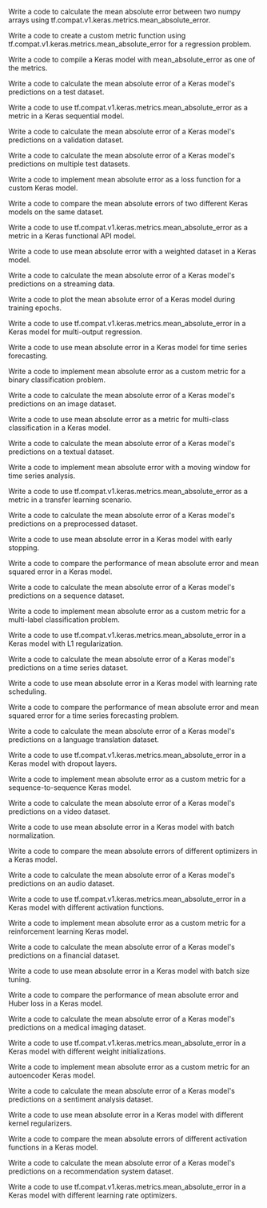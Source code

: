 Write a code to calculate the mean absolute error between two numpy arrays using tf.compat.v1.keras.metrics.mean_absolute_error.

Write a code to create a custom metric function using tf.compat.v1.keras.metrics.mean_absolute_error for a regression problem.

Write a code to compile a Keras model with mean_absolute_error as one of the metrics.

Write a code to calculate the mean absolute error of a Keras model's predictions on a test dataset.

Write a code to use tf.compat.v1.keras.metrics.mean_absolute_error as a metric in a Keras sequential model.

Write a code to calculate the mean absolute error of a Keras model's predictions on a validation dataset.

Write a code to calculate the mean absolute error of a Keras model's predictions on multiple test datasets.

Write a code to implement mean absolute error as a loss function for a custom Keras model.

Write a code to compare the mean absolute errors of two different Keras models on the same dataset.

Write a code to use tf.compat.v1.keras.metrics.mean_absolute_error as a metric in a Keras functional API model.

Write a code to use mean absolute error with a weighted dataset in a Keras model.

Write a code to calculate the mean absolute error of a Keras model's predictions on a streaming data.

Write a code to plot the mean absolute error of a Keras model during training epochs.

Write a code to use tf.compat.v1.keras.metrics.mean_absolute_error in a Keras model for multi-output regression.

Write a code to use mean absolute error in a Keras model for time series forecasting.

Write a code to implement mean absolute error as a custom metric for a binary classification problem.

Write a code to calculate the mean absolute error of a Keras model's predictions on an image dataset.

Write a code to use mean absolute error as a metric for multi-class classification in a Keras model.

Write a code to calculate the mean absolute error of a Keras model's predictions on a textual dataset.

Write a code to implement mean absolute error with a moving window for time series analysis.

Write a code to use tf.compat.v1.keras.metrics.mean_absolute_error as a metric in a transfer learning scenario.

Write a code to calculate the mean absolute error of a Keras model's predictions on a preprocessed dataset.

Write a code to use mean absolute error in a Keras model with early stopping.

Write a code to compare the performance of mean absolute error and mean squared error in a Keras model.

Write a code to calculate the mean absolute error of a Keras model's predictions on a sequence dataset.

Write a code to implement mean absolute error as a custom metric for a multi-label classification problem.

Write a code to use tf.compat.v1.keras.metrics.mean_absolute_error in a Keras model with L1 regularization.

Write a code to calculate the mean absolute error of a Keras model's predictions on a time series dataset.

Write a code to use mean absolute error in a Keras model with learning rate scheduling.

Write a code to compare the performance of mean absolute error and mean squared error for a time series forecasting problem.

Write a code to calculate the mean absolute error of a Keras model's predictions on a language translation dataset.

Write a code to use tf.compat.v1.keras.metrics.mean_absolute_error in a Keras model with dropout layers.

Write a code to implement mean absolute error as a custom metric for a sequence-to-sequence Keras model.

Write a code to calculate the mean absolute error of a Keras model's predictions on a video dataset.

Write a code to use mean absolute error in a Keras model with batch normalization.

Write a code to compare the mean absolute errors of different optimizers in a Keras model.

Write a code to calculate the mean absolute error of a Keras model's predictions on an audio dataset.

Write a code to use tf.compat.v1.keras.metrics.mean_absolute_error in a Keras model with different activation functions.

Write a code to implement mean absolute error as a custom metric for a reinforcement learning Keras model.

Write a code to calculate the mean absolute error of a Keras model's predictions on a financial dataset.

Write a code to use mean absolute error in a Keras model with batch size tuning.

Write a code to compare the performance of mean absolute error and Huber loss in a Keras model.

Write a code to calculate the mean absolute error of a Keras model's predictions on a medical imaging dataset.

Write a code to use tf.compat.v1.keras.metrics.mean_absolute_error in a Keras model with different weight initializations.

Write a code to implement mean absolute error as a custom metric for an autoencoder Keras model.

Write a code to calculate the mean absolute error of a Keras model's predictions on a sentiment analysis dataset.

Write a code to use mean absolute error in a Keras model with different kernel regularizers.

Write a code to compare the mean absolute errors of different activation functions in a Keras model.

Write a code to calculate the mean absolute error of a Keras model's predictions on a recommendation system dataset.

Write a code to use tf.compat.v1.keras.metrics.mean_absolute_error in a Keras model with different learning rate optimizers.